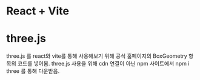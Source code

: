 # React + Vite
# three.js

three.js 를 react와 vite를 통해 사용해보기 위해 공식 홈페이지의 BoxGeometry 항목의 코드를 넣어봄.
three.js 사용을 위해 cdn 연결이 아닌 npm 사이트에서 npm i three 를 통해 다운받음.